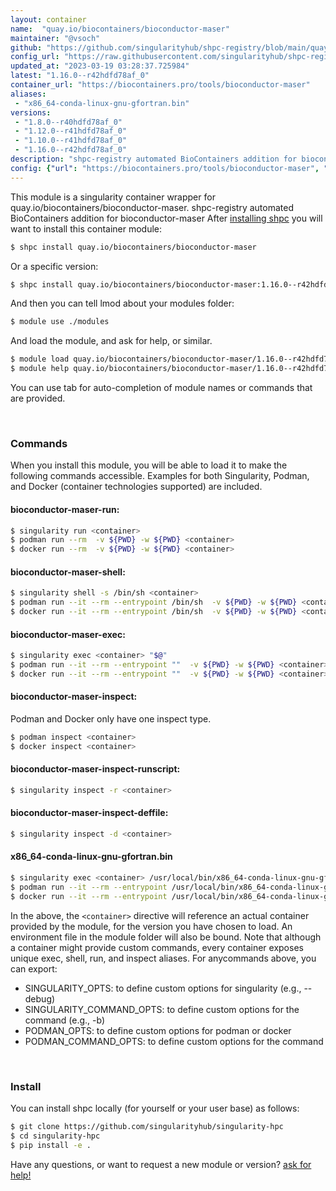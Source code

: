 ```yaml
---
layout: container
name:  "quay.io/biocontainers/bioconductor-maser"
maintainer: "@vsoch"
github: "https://github.com/singularityhub/shpc-registry/blob/main/quay.io/biocontainers/bioconductor-maser/container.yaml"
config_url: "https://raw.githubusercontent.com/singularityhub/shpc-registry/main/quay.io/biocontainers/bioconductor-maser/container.yaml"
updated_at: "2023-03-19 03:28:37.725984"
latest: "1.16.0--r42hdfd78af_0"
container_url: "https://biocontainers.pro/tools/bioconductor-maser"
aliases:
 - "x86_64-conda-linux-gnu-gfortran.bin"
versions:
 - "1.8.0--r40hdfd78af_0"
 - "1.12.0--r41hdfd78af_0"
 - "1.10.0--r41hdfd78af_0"
 - "1.16.0--r42hdfd78af_0"
description: "shpc-registry automated BioContainers addition for bioconductor-maser"
config: {"url": "https://biocontainers.pro/tools/bioconductor-maser", "maintainer": "@vsoch", "description": "shpc-registry automated BioContainers addition for bioconductor-maser", "latest": {"1.16.0--r42hdfd78af_0": "sha256:e9f90d75476e856141ef2c4d6ae896a5224b606ebf8795852bad1fd1e536638c"}, "tags": {"1.8.0--r40hdfd78af_0": "sha256:d20a73643300ba80f8461a8bc9af1b670f6c2c64f76d203bece8d807a6e0fd40", "1.12.0--r41hdfd78af_0": "sha256:9d6b3be3c3082465febb1536af8af0affe50ddcf18dbafa48a2c28b87def0300", "1.10.0--r41hdfd78af_0": "sha256:7691544c91c4c79271889d1b77228b7f99870cb54bf0d733bdc1be49df632120", "1.16.0--r42hdfd78af_0": "sha256:e9f90d75476e856141ef2c4d6ae896a5224b606ebf8795852bad1fd1e536638c"}, "docker": "quay.io/biocontainers/bioconductor-maser", "aliases": {"x86_64-conda-linux-gnu-gfortran.bin": "/usr/local/bin/x86_64-conda-linux-gnu-gfortran.bin"}}
---
```


This module is a singularity container wrapper for quay.io/biocontainers/bioconductor-maser.
shpc-registry automated BioContainers addition for bioconductor-maser
After [installing shpc](#install) you will want to install this container module:


```bash
$ shpc install quay.io/biocontainers/bioconductor-maser
```

Or a specific version:

```bash
$ shpc install quay.io/biocontainers/bioconductor-maser:1.16.0--r42hdfd78af_0
```

And then you can tell lmod about your modules folder:

```bash
$ module use ./modules
```

And load the module, and ask for help, or similar.

```bash
$ module load quay.io/biocontainers/bioconductor-maser/1.16.0--r42hdfd78af_0
$ module help quay.io/biocontainers/bioconductor-maser/1.16.0--r42hdfd78af_0
```

You can use tab for auto-completion of module names or commands that are provided.

<br>

### Commands

When you install this module, you will be able to load it to make the following commands accessible.
Examples for both Singularity, Podman, and Docker (container technologies supported) are included.

#### bioconductor-maser-run:

```bash
$ singularity run <container>
$ podman run --rm  -v ${PWD} -w ${PWD} <container>
$ docker run --rm  -v ${PWD} -w ${PWD} <container>
```

#### bioconductor-maser-shell:

```bash
$ singularity shell -s /bin/sh <container>
$ podman run --it --rm --entrypoint /bin/sh  -v ${PWD} -w ${PWD} <container>
$ docker run --it --rm --entrypoint /bin/sh  -v ${PWD} -w ${PWD} <container>
```

#### bioconductor-maser-exec:

```bash
$ singularity exec <container> "$@"
$ podman run --it --rm --entrypoint ""  -v ${PWD} -w ${PWD} <container> "$@"
$ docker run --it --rm --entrypoint ""  -v ${PWD} -w ${PWD} <container> "$@"
```

#### bioconductor-maser-inspect:

Podman and Docker only have one inspect type.

```bash
$ podman inspect <container>
$ docker inspect <container>
```

#### bioconductor-maser-inspect-runscript:

```bash
$ singularity inspect -r <container>
```

#### bioconductor-maser-inspect-deffile:

```bash
$ singularity inspect -d <container>
```


#### x86_64-conda-linux-gnu-gfortran.bin

```bash
$ singularity exec <container> /usr/local/bin/x86_64-conda-linux-gnu-gfortran.bin
$ podman run --it --rm --entrypoint /usr/local/bin/x86_64-conda-linux-gnu-gfortran.bin   -v ${PWD} -w ${PWD} <container> -c " $@"
$ docker run --it --rm --entrypoint /usr/local/bin/x86_64-conda-linux-gnu-gfortran.bin   -v ${PWD} -w ${PWD} <container> -c " $@"
```



In the above, the `<container>` directive will reference an actual container provided
by the module, for the version you have chosen to load. An environment file in the
module folder will also be bound. Note that although a container
might provide custom commands, every container exposes unique exec, shell, run, and
inspect aliases. For anycommands above, you can export:

 - SINGULARITY_OPTS: to define custom options for singularity (e.g., --debug)
 - SINGULARITY_COMMAND_OPTS: to define custom options for the command (e.g., -b)
 - PODMAN_OPTS: to define custom options for podman or docker
 - PODMAN_COMMAND_OPTS: to define custom options for the command

<br>

### Install

You can install shpc locally (for yourself or your user base) as follows:

```bash
$ git clone https://github.com/singularityhub/singularity-hpc
$ cd singularity-hpc
$ pip install -e .
```

Have any questions, or want to request a new module or version? [ask for help!](https://github.com/singularityhub/singularity-hpc/issues)